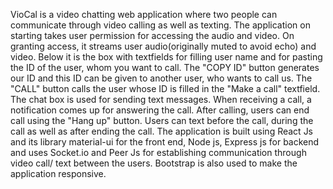 VioCal is a video chatting web application where two people can communicate through video calling as well as texting.
The application on starting takes user permission for accessing the audio and video. On granting access, it streams user audio(originally muted to avoid echo) and video.
Below it is the box with textfields for filling user name and for pasting the ID of the user, whom you want to call.
The "COPY ID" button generates our ID and this ID can be given to another user, who wants to call us. 
The "CALL" button calls the user whose ID is filled in the "Make a call" textfield.
The chat box is used for sending text messages.
When receiving a call, a notification comes up for answering the call. After calling, users can end call using the "Hang up" button. Users can text before the call, during the call as well as after ending the call.
The application is built using React Js and its library material-ui for the front end, Node js, Express js for backend and uses Socket.io and Peer Js for establishing communication through video call/ text between the users. Bootstrap is also used to make the application responsive.